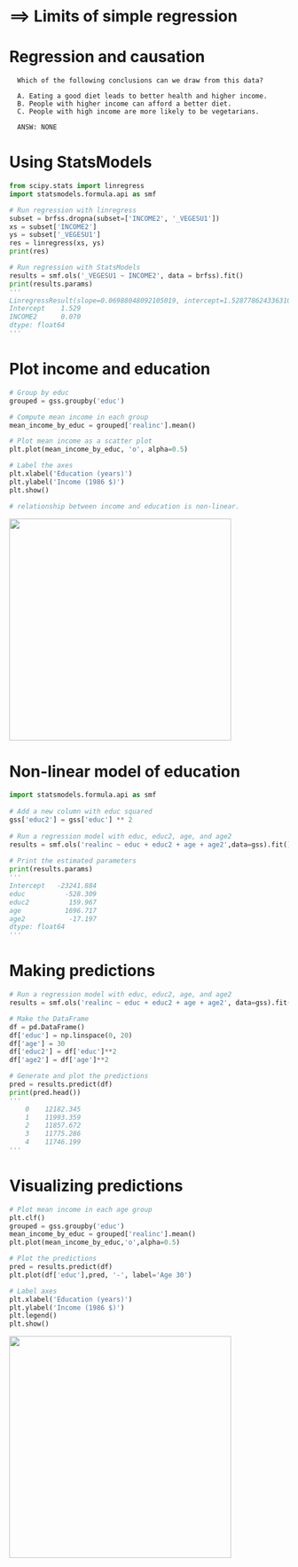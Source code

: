 # ==> Limits of simple regression
# Regression and causation
      
      Which of the following conclusions can we draw from this data?

      A. Eating a good diet leads to better health and higher income.
      B. People with higher income can afford a better diet.
      C. People with high income are more likely to be vegetarians.
      
      ANSW: NONE
# Using StatsModels
```py
from scipy.stats import linregress
import statsmodels.formula.api as smf

# Run regression with linregress
subset = brfss.dropna(subset=['INCOME2', '_VEGESU1'])
xs = subset['INCOME2']
ys = subset['_VEGESU1']
res = linregress(xs, ys)
print(res)

# Run regression with StatsModels
results = smf.ols('_VEGESU1 ~ INCOME2', data = brfss).fit()
print(results.params)
'''
LinregressResult(slope=0.06988048092105019, intercept=1.5287786243363106, rvalue=0.11967005884864099, pvalue=1.378503916248713e-238, stderr=0.002110976356332333, intercept_stderr=0.013196467544093607)
Intercept    1.529
INCOME2      0.070
dtype: float64
'''
```
# Plot income and education
```py
# Group by educ
grouped = gss.groupby('educ')

# Compute mean income in each group
mean_income_by_educ = grouped['realinc'].mean()

# Plot mean income as a scatter plot
plt.plot(mean_income_by_educ, 'o', alpha=0.5)

# Label the axes
plt.xlabel('Education (years)')
plt.ylabel('Income (1986 $)')
plt.show()

# relationship between income and education is non-linear.
```
<img src="https://user-images.githubusercontent.com/51888893/211322088-4394c520-d178-4e0c-9910-a1ee4d1b9d09.png" width=400px>

# Non-linear model of education
```py
import statsmodels.formula.api as smf
 
# Add a new column with educ squared
gss['educ2'] = gss['educ'] ** 2
 
# Run a regression model with educ, educ2, age, and age2
results = smf.ols('realinc ~ educ + educ2 + age + age2',data=gss).fit()
 
# Print the estimated parameters
print(results.params)
'''
Intercept   -23241.884
educ          -528.309
educ2          159.967
age           1696.717
age2           -17.197
dtype: float64
'''
```
# Making predictions
```py
# Run a regression model with educ, educ2, age, and age2
results = smf.ols('realinc ~ educ + educ2 + age + age2', data=gss).fit()

# Make the DataFrame
df = pd.DataFrame()
df['educ'] = np.linspace(0, 20)
df['age'] = 30
df['educ2'] = df['educ']**2
df['age2'] = df['age']**2

# Generate and plot the predictions
pred = results.predict(df)
print(pred.head())
'''
    0    12182.345
    1    11993.359
    2    11857.672
    3    11775.286
    4    11746.199
'''
```
# Visualizing predictions
```py
# Plot mean income in each age group
plt.clf()
grouped = gss.groupby('educ')
mean_income_by_educ = grouped['realinc'].mean()
plt.plot(mean_income_by_educ,'o',alpha=0.5)

# Plot the predictions
pred = results.predict(df)
plt.plot(df['educ'],pred, '-', label='Age 30')

# Label axes
plt.xlabel('Education (years)')
plt.ylabel('Income (1986 $)')
plt.legend()
plt.show()
```
<img src="https://user-images.githubusercontent.com/51888893/211344118-deb32c73-5dce-4653-9e0b-bef86ea57f63.png" width=400px>
